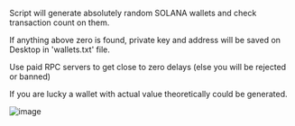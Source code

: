 Script will generate absolutely random SOLANA wallets and check transaction count on them.

If anything above zero is found, private key and address will be saved on Desktop in 'wallets.txt' file.

Use paid RPC servers to get close to zero delays (else you will be rejected or banned)

If you are lucky a wallet with actual value theoretically could be generated.

![image](https://github.com/user-attachments/assets/691d93c0-8b58-4bc8-8213-421f30cb24eb)
